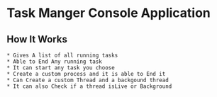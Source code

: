 # Task Manger Console Application
## How It Works

    * Gives A list of all running tasks
    * Able to End Any running task
    * It can start any task you choose
    * Create a custom process and it is able to End it
    * Can Create a custom Thread and a backgound thread
    * It can also Check if a thread isLive or Background
